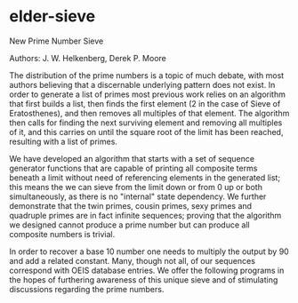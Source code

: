 # elder-sieve
New Prime Number Sieve

Authors: J. W. Helkenberg, Derek P. Moore

The distribution of the prime numbers is a topic of much debate, with most authors believing that a discernable underlying pattern does not exist. In order to generate a list of primes most previous work relies on an algorithm that first builds a list, then finds the first element (2 in the case of Sieve of Eratosthenes), and then removes all multiples of that element. The algorithm then calls for finding the next surviving element and removing all multiples of it, and this carries on until the square root of the limit has been reached, resulting with a list of primes.

We have developed an algorithm that starts with a set of sequence generator functions that are capable of printing all composite terms beneath a limit without need of referencing elements in the generated list; this means the we can sieve from the limit down or from 0 up or both simultaneously, as there is no "internal" state dependency. We further demonstrate that the twin primes, cousin primes, sexy primes and quadruple primes are in fact infinite sequences; proving that the algorithm we designed cannot produce a prime number but can produce all composite numbers is trivial.

In order to recover a base 10 number one needs to multiply the output by 90 and add a related constant. Many, though not all, of our sequences correspond with OEIS database entries. We offer the following programs in the hopes of furthering awareness of this unique sieve and of stimulating discussions regarding the prime numbers.

